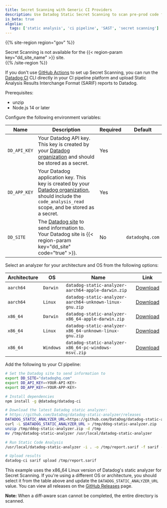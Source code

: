 ```yaml
---
title: Secret Scanning with Generic CI Providers
description: Use Datadog Static Secret Scanning to scan pre-prod code for quality issues and security vulnerabilities.
is_beta: true
algolia:
  tags: ['static analysis', 'ci pipeline', 'SAST', 'secret scanning']
---
```


{{% site-region region="gov" %}}
<div class="alert alert-danger">
    Secret Scanning is not available for the {{< region-param key="dd_site_name" >}} site.
</div>
{{% /site-region %}}


If you don't use [GitHub Actions][5] to set up Secret Scanning, you can run the [Datadog CI][4] CLI directly in your CI pipeline platform and upload Static Analysis Results Interchange Format (SARIF) reports to Datadog.

Prerequisites:

- unzip
- Node.js 14 or later

Configure the following environment variables:

| Name         | Description                                                                                                                | Required | Default         |
|--------------|----------------------------------------------------------------------------------------------------------------------------|----------|-----------------|
| `DD_API_KEY` | Your Datadog API key. This key is created by your [Datadog organization][1] and should be stored as a secret.            | Yes      |                 |
| `DD_APP_KEY` | Your Datadog application key. This key is created by your [Datadog organization][2], should include the `code_analysis_read` scope, and be stored as a secret.  | Yes      |                 |
| `DD_SITE`    | The [Datadog site][3] to send information to. Your Datadog site is {{< region-param key="dd_site" code="true" >}}.       | No       | `datadoghq.com` |


Select an analyzer for your architecture and OS from the following options:

| Architecture | OS        | Name                                                    | Link                                                                                                                                          |
|--------------|-----------|---------------------------------------------------------| ----------------------------------------------------------------------------------------------------------------------------------------------|
| `aarch64`    | `Darwin`  | `datadog-static-analyzer-aarch64-apple-darwin.zip`      | [Download](https://github.com/DataDog/datadog-static-analyzer/releases/latest/download/datadog-static-analyzer-aarch64-apple-darwin.zip)      |
| `aarch64`    | `Linux`   | `datadog-static-analyzer-aarch64-unknown-linux-gnu.zip` | [Download](https://github.com/DataDog/datadog-static-analyzer/releases/latest/download/datadog-static-analyzer-aarch64-unknown-linux-gnu.zip) |
| `x86_64`     | `Darwin`  | `datadog-static-analyzer-x86_64-apple-darwin.zip`       | [Download](https://github.com/DataDog/datadog-static-analyzer/releases/latest/download/datadog-static-analyzer-x86_64-apple-darwin.zip)       |
| `x86_64`     | `Linux`   | `datadog-static-analyzer-x86_64-unknown-linux-gnu.zip`  | [Download](https://github.com/DataDog/datadog-static-analyzer/releases/latest/download/datadog-static-analyzer-x86_64-unknown-linux-gnu.zip)  |
| `x86_64`     | `Windows` | `datadog-static-analyzer-x86_64-pc-windows-msvc.zip`    | [Download](https://github.com/DataDog/datadog-static-analyzer/releases/latest/download/datadog-static-analyzer-x86_64-pc-windows-msvc.zip)    |

Add the following to your CI pipeline:

```bash
# Set the Datadog site to send information to
export DD_SITE="datadoghq.com"
export DD_API_KEY=<YOUR-API-KEY>
export DD_APP_KEY=<YOUR-APP-KEY>

# Install dependencies
npm install -g @datadog/datadog-ci

# Download the latest Datadog static analyzer:
# https://github.com/DataDog/datadog-static-analyzer/releases
DATADOG_STATIC_ANALYZER_URL=https://github.com/DataDog/datadog-static-analyzer/releases/latest/download/datadog-static-analyzer-x86_64-unknown-linux-gnu.zip
curl -L $DATADOG_STATIC_ANALYZER_URL > /tmp/ddog-static-analyzer.zip
unzip /tmp/ddog-static-analyzer.zip -d /tmp
mv /tmp/datadog-static-analyzer /usr/local/datadog-static-analyzer

# Run Static Code Analysis
/usr/local/datadog-static-analyzer -i . -o /tmp/report.sarif -f sarif --enable-secrets true --enable-static-analysis false

# Upload results
datadog-ci sarif upload /tmp/report.sarif
```

<div class="alert alert-info">
  This example uses the x86_64 Linux version of Datadog's static analyzer for Secret Scanning. If you're using a different OS or architecture, you should select it from the table above and update the <code>DATADOG_STATIC_ANALYZER_URL</code> value. You can view all releases on the <a href="https://github.com/DataDog/datadog-static-analyzer/releases">GitHub Releases</a> page.
</div>

**Note:** When a diff-aware scan cannot be completed, the entire directory is scanned.


[1]: /account_management/api-app-keys/#api-keys
[2]: /account_management/api-app-keys/#application-keys
[3]: /getting_started/site/
[4]: https://github.com/DataDog/datadog-ci?tab=readme-ov-file#sarif
[5]: /security/code_security/secret_scanning/github_actions/
